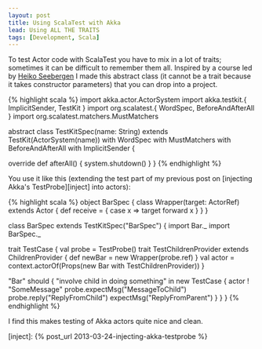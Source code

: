 ```yaml
---
layout: post
title: Using ScalaTest with Akka
lead: Using ALL THE TRAITS
tags: [Development, Scala]
---
```


To test Actor code with ScalaTest you have to mix in a lot of traits; sometimes it can be
difficult to remember them all. Inspired by a course led by [Heiko
Seebergen](http://www.heikoseeberger.name) I made this abstract class (it cannot be a
trait because it takes constructor parameters) that you can drop into a project.

{% highlight scala %}
import akka.actor.ActorSystem
import akka.testkit.{ ImplicitSender, TestKit }
import org.scalatest.{ WordSpec, BeforeAndAfterAll }
import org.scalatest.matchers.MustMatchers

abstract class TestKitSpec(name: String)
    extends TestKit(ActorSystem(name))
    with WordSpec
    with MustMatchers
    with BeforeAndAfterAll
    with ImplicitSender {

  override def afterAll() {
    system.shutdown()
  }
}
{% endhighlight %}

You use it like this (extending the test part of my previous post on [injecting Akka's
TestProbe][inject] into actors):


{% highlight scala %}
object BarSpec {
  class Wrapper(target: ActorRef) extends Actor {
    def receive = {
      case x => target forward x
    }
  }
}

class BarSpec extends TestKitSpec("BarSpec") {
  import Bar._
  import BarSpec._

  trait TestCase {
    val probe = TestProbe()
    trait TestChildrenProvider extends ChildrenProvider {
      def newBar = new Wrapper(probe.ref)
    }
    val actor = context.actorOf(Props(new Bar with TestChildrenProvider))
  }

  "Bar" should {
    "involve child in doing something" in new TestCase {
      actor ! "SomeMessage"
      probe.expectMsg("MessageToChild")
      probe.reply("ReplyFromChild")
      expectMsg("ReplyFromParent")
    }
  }
}
{% endhighlight %}

I find this makes testing of Akka actors quite nice and clean.

[inject]: {% post_url 2013-03-24-injecting-akka-testprobe %}

